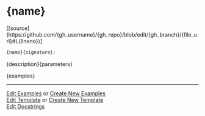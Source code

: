 # <a id="{id}">{name}</a>
<div class="docs-source-link" markdown="1">
[[source](https://github.com/{gh_username}/{gh_repo}/blob/edit/{gh_branch}/{file_url}#L{lineno})]
</div>

```python
{name}{signature}: 
```
{description}{parameters} 

{examples}

___

[Edit Examples](https://github.com/{gh_username}/{gh_repo}/edit/gh-pages/ci/examples/{url}) or 
[Create New Examples](https://github.com/{gh_username}/{gh_repo}/new/gh-pages/?filename=ci/examples/{url}) <br/>
[Edit Template](https://github.com/{gh_username}/{gh_repo}/edit/gh-pages/ci/docs/{url}) or 
[Create New Template](https://github.com/{gh_username}/{gh_repo}/new/gh-pages/?filename=ci/docs/templates/{url}) <br/>
[Edit Docstrings](https://github.com/{gh_username}/{gh_repo}/edit/{gh_branch}/{file_url}#L{lineno}?message=Update%20Docs)